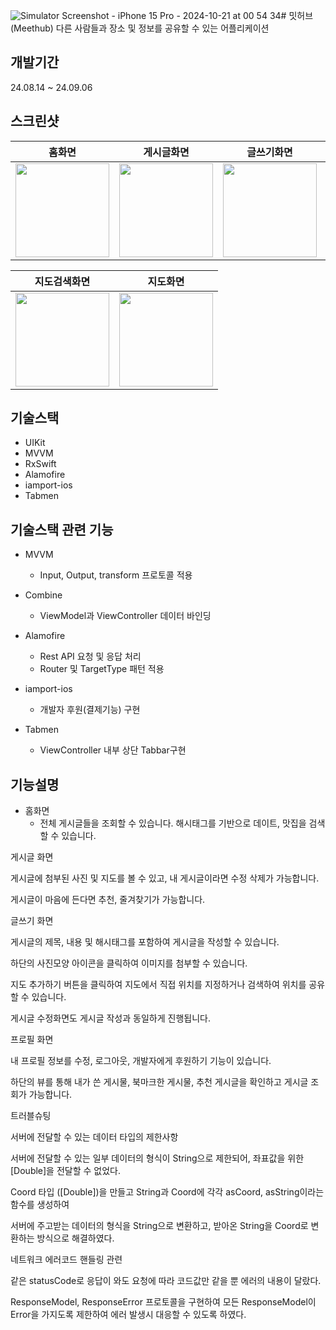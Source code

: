 ![Simulator Screenshot - iPhone 15 Pro - 2024-10-21 at 00 54 34](https://github.com/user-attachments/assets/0c632b71-e0d4-48d0-81c8-3b0bcb3d472d)# 밋허브(Meethub)
다른 사람들과 장소 및 정보를 공유할 수 있는 어플리케이션

## 개발기간

24.08.14 ~ 24.09.06

## 스크린샷

|홈화면|게시글화면|글쓰기화면|프로핋화면|
|:-:|:-:|:-:|:-:|
|<img src="https://github.com/user-attachments/assets/14f9eda0-ff76-4c16-b6c7-8dc49f25ebbf" width="150"/>|<img src="https://github.com/user-attachments/assets/43ef0ffb-1e8a-4077-a76e-dd532113334a" width="150"/>|<img src="https://github.com/user-attachments/assets/4b65a014-21eb-4114-825c-0083e4f53734" width="150"/>|<img src="https://github.com/user-attachments/assets/63d08d63-2d21-4817-8061-ac6c89335837" width="150"/>|

|지도검색화면|지도화면|
|:-:|:-:|
|<img src="https://github.com/user-attachments/assets/9d5043d8-8b90-4d56-9ca2-0a36ef074f0d" width="150"/>|<img src="https://github.com/user-attachments/assets/a92e7edc-f184-477a-b41f-24947dcbf260" width="150"/>|





## 기술스택

* UIKit
* MVVM
* RxSwift
* Alamofire
* iamport-ios
* Tabmen

## 기술스택 관련 기능

* MVVM
  * Input, Output, transform 프로토콜 적용

* Combine
  * ViewModel과 ViewController 데이터 바인딩

* Alamofire
  * Rest API 요청 및 응답 처리
  * Router 및 TargetType 패턴 적용

* iamport-ios
  * 개발자 후원(결제기능) 구현

* Tabmen
  * ViewController 내부 상단 Tabbar구현

## 기능설명

* 홈화면
  * 전체 게시글들을 조회할 수 있습니다. 해시태그를 기반으로 데이트, 맛집을 검색할 수 있습니다.

게시글 화면

게시글에 첨부된 사진 및 지도를 볼 수 있고, 내 게시글이라면 수정 삭제가 가능합니다.

게시글이 마음에 든다면 추천, 줄겨찾기가 가능합니다.

글쓰기 화면

게시글의 제목, 내용 및 해시태그를 포함하여 게시글을 작성할 수 있습니다.

하단의 사진모양 아이콘을 클릭하여 이미지를 첨부할 수 있습니다.

지도 추가하기 버튼을 클릭하여 지도에서 직접 위치를 지정하거나 검색하여 위치를 공유할 수 있습니다.

게시글 수정화면도 게시글 작성과 동일하게 진행됩니다.

프로필 화면

내 프로필 정보를 수정, 로그아웃, 개발자에게 후원하기 기능이 있습니다.

하단의 뷰를 통해 내가 쓴 게시물, 북마크한 게시물, 추천 게시글을 확인하고 게시글 조회가 가능합니다.

트러블슈팅

서버에 전달할 수 있는 데이터 타입의 제한사항

서버에 전달할 수 있는 일부 데이터의 형식이 String으로 제한되어, 좌표값을 위한 [Double]을 전달할 수 없었다.

Coord 타입 ([Double])을 만들고 String과 Coord에 각각 asCoord, asString이라는 함수를 생성하여 

서버에 주고받는 데이터의 형식을 String으로 변환하고, 받아온 String을 Coord로 변환하는 방식으로 해결하였다.


네트워크 에러코드 핸들링 관련

같은 statusCode로 응답이 와도 요청에 따라 코드값만 같을 뿐 에러의 내용이 달랐다.

ResponseModel, ResponseError 프로토콜을 구현하여 모든 ResponseModel이 Error을 가지도록 제한하여 에러 발생시 대응할 수 있도록 하였다.

